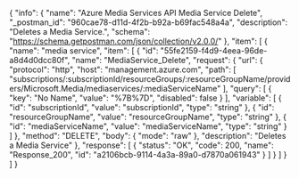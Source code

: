 {
  "info": {
    "name": "Azure Media Services API Media Service Delete",
    "_postman_id": "960cae78-d11d-4f2b-b92a-b69fac548a4a",
    "description": "Deletes a Media Service.",
    "schema": "https://schema.getpostman.com/json/collection/v2.0.0/"
  },
  "item": [
    {
      "name": "media service",
      "item": [
        {
          "id": "55fe2159-f4d9-4eea-96de-a8d4d0dcc80f",
          "name": "MediaService_Delete",
          "request": {
            "url": {
              "protocol": "http",
              "host": "management.azure.com",
              "path": [
                "subscriptions/:subscriptionId/resourceGroups/:resourceGroupName/providers/Microsoft.Media/mediaservices/:mediaServiceName"
              ],
              "query": [
                {
                  "key": "No Name",
                  "value": "%7B%7D",
                  "disabled": false
                }
              ],
              "variable": [
                {
                  "id": "subscriptionId",
                  "value": "subscriptionId",
                  "type": "string"
                },
                {
                  "id": "resourceGroupName",
                  "value": "resourceGroupName",
                  "type": "string"
                },
                {
                  "id": "mediaServiceName",
                  "value": "mediaServiceName",
                  "type": "string"
                }
              ]
            },
            "method": "DELETE",
            "body": {
              "mode": "raw"
            },
            "description": "Deletes a Media Service"
          },
          "response": [
            {
              "status": "OK",
              "code": 200,
              "name": "Response_200",
              "id": "a2106bcb-9114-4a3a-89a0-d7870a061943"
            }
          ]
        }
      ]
    }
  ]
}